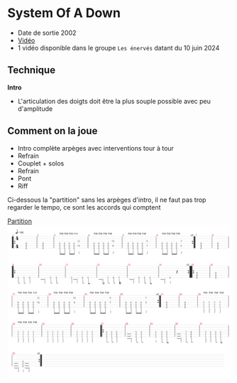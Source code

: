 # System Of A Down
- Date de sortie 2002
- [Vidéo](https://youtu.be/rjfr9wNO8Tk?si=dVFSybzLTsyLHgrs)
- 1 vidéo disponible dans le groupe `Les énervés` datant du 10 juin 2024

## Technique
**Intro**
- L'articulation des doigts doit être la plus souple possible avec peu d'amplitude

## Comment on la joue
- Intro complète arpèges avec interventions tour à tour
- Refrain
- Couplet + solos
- Refrain
- Pont
- Riff

Ci-dessous la "partition" sans les arpèges d'intro, il ne faut pas trop regarder le tempo, ce sont les accords qui comptent

[Partition](Aerials.tg)
![Aerials](Aerials.svg)